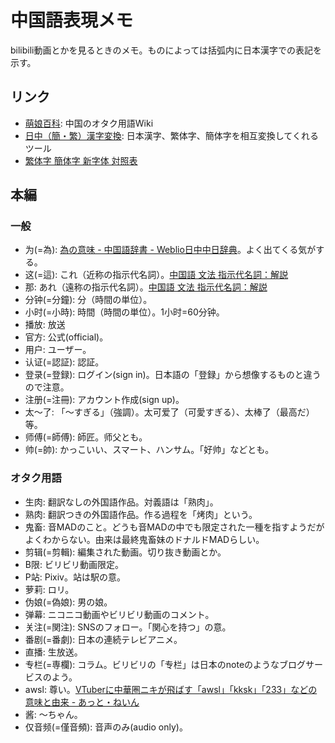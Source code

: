 # 中国語表現メモ
bilibili動画とかを見るときのメモ。ものによっては括弧内に日本漢字での表記を示す。

## リンク
- [萌娘百科](https://mzh.moegirl.org.cn/Mainpage): 中国のオタク用語Wiki
- [日中（簡・繁）漢字変換](https://www.jcinfo.net/ja/tools/kanji): 日本漢字、繁体字、簡体字を相互変換してくれるツール
- [繁体字 簡体字 新字体 対照表](http://jgrammar.life.coocan.jp/ja/tools/ksimple.htm)

## 本編
### 一般
- 为(=為): [為の意味 - 中国語辞書 - Weblio日中中日辞典](https://cjjc.weblio.jp/content/%E7%82%BA)。よく出てくる気がする。
- 这(=這): これ（近称の指示代名詞）。[中国語 文法 指示代名詞：解説](http://www.coelang.tufs.ac.jp/mt/zh/gmod/contents/explanation/005.html)
- 那: あれ（遠称の指示代名詞）。[中国語 文法 指示代名詞：解説](http://www.coelang.tufs.ac.jp/mt/zh/gmod/contents/explanation/005.html)
- 分钟(=分鐘): 分（時間の単位）。
- 小时(=小時): 時間（時間の単位）。1小时=60分钟。
- 播放: 放送
- 官方: 公式(official)。
- 用户: ユーザー。
- 认证(=認証): 認証。 
- 登录(=登録): ログイン(sign in)。日本語の「登録」から想像するものと違うので注意。
- 注册(=注冊): アカウント作成(sign up)。
- 太～了: 「～すぎる」（強調）。太可爱了（可愛すぎる）、太棒了（最高だ）等。
- 师傅(=師傅): 師匠。师父とも。
- 帅(=帥): かっこいい、スマート、ハンサム。「好帅」などとも。

### オタク用語
- 生肉: 翻訳なしの外国語作品。対義語は「熟肉」。
- 熟肉: 翻訳つきの外国語作品。作る過程を「烤肉」という。
- 鬼畜: 音MADのこと。どうも音MADの中でも限定された一種を指すようだがよくわからない。由来は最終鬼畜妹のドナルドMADらしい。
- 剪辑(=剪輯): 編集された動画。切り抜き動画とか。
- B限: ビリビリ動画限定。
- P站: Pixiv。站は駅の意。
- 萝莉: ロリ。
- 伪娘(=偽娘): 男の娘。
- 弹幕: ニコニコ動画やビリビリ動画のコメント。
- 关注(=関注): SNSのフォロー。「関心を持つ」の意。
- 番剧(=番劇): 日本の連続テレビアニメ。
- 直播: 生放送。
- 专栏(=専欄): コラム。ビリビリの「专栏」は日本のnoteのようなブログサービスのよう。
- awsl: 尊い。[VTuberに中華圏ニキが飛ばす「awsl」「kksk」「233」などの意味と由来 - あっと・ねいん](https://nyantasugashu.hatenablog.com/entry/2019/02/14/105056)
- 酱: ～ちゃん。
- 仅音频(=僅音頻): 音声のみ(audio only)。

